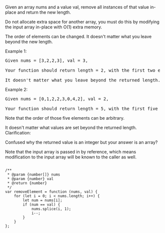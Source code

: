 Given an array nums and a value val, remove all instances of that value in-place and return the new length.

Do not allocate extra space for another array, you must do this by modifying the input array in-place with O(1) extra memory.

The order of elements can be changed. It doesn't matter what you leave beyond the new length.

Example 1:
<pre>
Given nums = [3,2,2,3], val = 3,

Your function should return length = 2, with the first two elements of nums being 2.

It doesn't matter what you leave beyond the returned length.
</pre>

Example 2:
<pre>
Given nums = [0,1,2,2,3,0,4,2], val = 2,

Your function should return length = 5, with the first five elements of nums containing 0, 1, 3, 0, and 4.
</pre>

Note that the order of those five elements can be arbitrary.

It doesn't matter what values are set beyond the returned length.
Clarification:

Confused why the returned value is an integer but your answer is an array?

Note that the input array is passed in by reference, which means modification to the input array will be known to the caller as well.

<pre><code>
/**
 * @param {number[]} nums
 * @param {number} val
 * @return {number}
 */
var removeElement = function (nums, val) {
    for (let i = 0; i < nums.length; i++) {
        let num = nums[i];
        if (num == val) {
            nums.splice(i, 1);
            i--;
        }
    }
};
</code></pre>